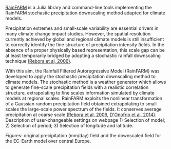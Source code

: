 [RainFARM](https://github.com/jhardenberg/RainFARM.jl) is a Julia library and command-line tools implementing the RainFARM stochastic precipitation downscaling method adapted for climate models. 

Precipitation extremes and small-scale variability are essential drivers in many climate change impact studies. However, the spatial resolution currently achieved by global and regional climate models is still insufficient to correctly identify the fine structure of precipitation intensity fields. In the absence of a proper physically based representation, this scale gap can be at least temporarily bridged by adopting a stochastic rainfall downscaling technique [(Rebora et al, 2006)](https://doi.org/10.1175/JHM517.1). 

With this aim, the Rainfall Filtered Autoregressive Model (RainFARM) was developed to apply the stochastic precipitation downscaling method to climate models.
The stochastic method is a weather generator which allows to generate fine-scale precipitation fields with a realistic correlation structure, extrapolating to fine scales information  simulated by climate models at regional scales.  RainFARM exploits the nonlinear transformation of a Gaussian random precipitation field obtained extrapolating to small scales the large-scale power spectrum of the fields. It conserves average precipitation at coarse scale [(Rebora et al. 2006](https://doi.org/10.1175/JHM517.1), [D'Onofrio et al. 2014)](https://doi.org/10.1175/JHM-D-13-096.1). 
Description of user-changeable settings on webpage 1) Selection of model; 2) Selection of period; 3) Selection of longitude and latitude.

Figures: original precipitation (mm/day) field and the downscaled field for the EC-Earth model over central Europe.

